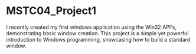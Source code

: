 # MSTC04_Project1
I recently created my first windows application using the Win32 API's, demonstrating basic window creation. This project is a simple yet powerful introduction to Windows programming, showcasing how to build a standard window.
